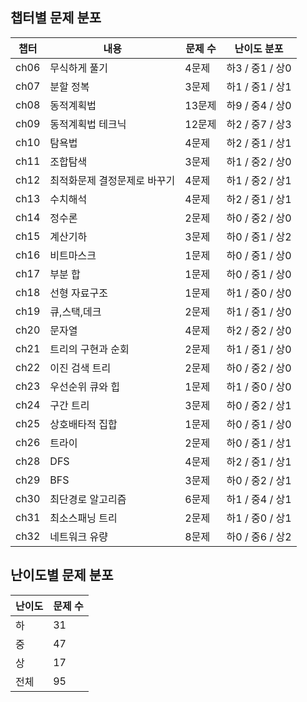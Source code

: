 ## 챕터별 문제 분포
| 챕터 | 내용 | 문제 수 | 난이도 분포 |
| --- | --- | --- | --- |
| ch06 | 무식하게 풀기 | 4문제 | 하3 / 중1 / 상0 |
| ch07 | 분할 정복 | 3문제 | 하1 / 중1 / 상1 |
| ch08 | 동적계획법 | 13문제 | 하9 / 중4 / 상0 |
| ch09 | 동적계획법 테크닉 | 12문제 | 하2 / 중7 / 상3 |
| ch10 | 탐욕법 | 4문제 | 하2 / 중1 / 상1 |
| ch11 | 조합탐색 | 3문제 | 하1 / 중2 / 상0 |
| ch12 | 최적화문제 결정문제로 바꾸기 | 4문제 | 하1 / 중2 / 상1 |
| ch13 | 수치해석 | 4문제 | 하2 / 중1 / 상1 |
| ch14 | 정수론 | 2문제 | 하0 / 중2 / 상0 |
| ch15 | 계산기하 | 3문제 | 하0 / 중1 / 상2 |
| ch16 | 비트마스크 | 1문제 | 하0 / 중1 / 상0 |
| ch17 | 부분 합 | 1문제 | 하0 / 중1 / 상0 |
| ch18 | 선형 자료구조 | 1문제 | 하1 / 중0 / 상0 |
| ch19 | 큐,스택,데크 | 2문제 | 하1 / 중1 / 상0 |
| ch20 | 문자열 | 4문제 | 하2 / 중2 / 상0 |
| ch21 | 트리의 구현과 순회 | 2문제 | 하1 / 중1 / 상0 |
| ch22 | 이진 검색 트리 | 2문제 | 하0 / 중2 / 상0 |
| ch23 | 우선순위 큐와 힙 | 1문제 | 하1 / 중0 / 상0 |
| ch24 | 구간 트리 | 3문제 | 하0 / 중2 / 상1 |
| ch25 | 상호배타적 집합 | 1문제 | 하0 / 중1 / 상0 |
| ch26 | 트라이 | 2문제 | 하0 / 중1 / 상1 |
| ch28 | DFS | 4문제 | 하2 / 중1 / 상1 |
| ch29 | BFS | 3문제 | 하0 / 중2 / 상1 |
| ch30 | 최단경로 알고리즘 | 6문제 | 하1 / 중4 / 상1 |
| ch31 | 최소스패닝 트리 | 2문제 | 하1 / 중0 / 상1 |
| ch32 | 네트워크 유량 | 8문제 | 하0 / 중6 / 상2 |

## 난이도별 문제 분포
| 난이도 | 문제 수 |
| --- | --- |
| 하 | 31 |
| 중 | 47 |
| 상 | 17 |
| 전체 | 95 |